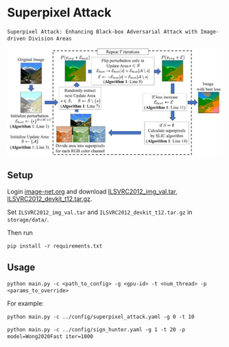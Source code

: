 # Superpixel Attack

    Superpixel Attack: Enhancing Black-box Adversarial Attack with Image-driven Division Areas

![superpixel_attack](assets/superpixel_attack.jpg)

## Setup

Login [image-net.org](https://image-net.org/login.php) and download
[ILSVRC2012_img_val.tar](https://image-net.org/data/ILSVRC/2012/ILSVRC2012_img_val.tar),
[ILSVRC2012_devkit_t12.tar.gz](https://image-net.org/data/ILSVRC/2012/ILSVRC2012_devkit_t12.tar.gz).

Set `ILSVRC2012_img_val.tar` and `ILSVRC2012_devkit_t12.tar.gz` in
`storage/data/`.

Then run

```
pip install -r requirements.txt
```

## Usage

```
python main.py -c <path_to_config> -g <gpu-id> -t <num_thread> -p <params_to_override>
```

For example:

```
python main.py -c ../config/superpixel_attack.yaml -g 0 -t 10
```

```
python main.py -c ../config/sign_hunter.yaml -g 1 -t 20 -p model=Wong2020Fast iter=1000
```
